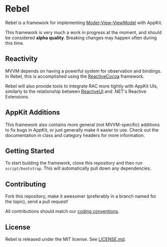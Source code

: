 # Rebel

Rebel is a framework for implementing [Model-View-ViewModel](http://en.wikipedia.org/wiki/Model_View_ViewModel) with AppKit.

This framework is very much a work in progress at the moment, and should be considered **alpha quality**. Breaking changes may happen often during this time.

## Reactivity

MVVM depends on having a powerful system for observation and bindings. In Rebel, this is accomplished using the [ReactiveCocoa](https://github.com/github/ReactiveCocoa) framework.

Rebel will also provide tools to integrate RAC more tightly with AppKit UIs, similarly to the relationship between [ReactiveUI](https://github.com/reactiveui/ReactiveUI) and .NET's Reactive Extensions.

## AppKit Additions

This framework also contains more general (not MVVM-specific) additions to fix bugs in AppKit, or just generally make it easier to use. Check out the documentation in class and category headers for more information.

## Getting Started

To start building the framework, clone this repository and then run `script/bootstrap`. This will automatically pull down any dependencies.

## Contributing

Fork this repository, make it awesomer (preferably in a branch named for the topic), send a pull request!

All contributions should match our [coding conventions](https://github.com/github/objective-c-conventions).

## License

Rebel is released under the MIT license. See [LICENSE.md](https://github.com/github/Rebel/blob/master/LICENSE.md).
